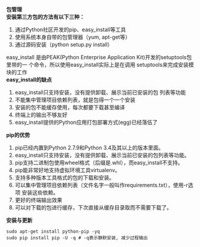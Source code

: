 **包管理**  
**安装第三方包的方法有以下三种：**
1. 通过Python社区开发的pip、easy_install等工具
2. 使用系统本身自带的包管理器（yum, apt-get等） 
3. 通过源码安装（python setup.py install）

easy_install 是由PEAK(Python Enterprise
Application Kit)开发的setuptools包里带的一
个命令，所以使用easy_install实际上是在调用
setuptools来完成安装模块的工作  
**easy_install的缺点**  
1. easy_install只支持安装，没有提供卸载、展示当前已安装的包
列表等功能
2. 不能集中管理项目依赖列表，就是包得一个一个安装
3. 安装的包不能缓存使用，每次都要下载甚至编译
4. 终端上的输出不够友好
5. easy_install提供的Python应用打包部署方式(egg)已经落伍了  

**pip的优势**  
1. pip已经内置到Python 2.7.9和Python 3.4及其以上的版本里面。
2. easy_install只支持安装，没有提供卸载、展示当前已安装的包列表等功能。
3. pip支持二进制包使用wheel格式（后缀是.whl），而easy_install不支持。
4. pip能非常好地支持虚拟环境工具virtualenv。
5. 支持多种版本工具格式的包的下载和安装。
6. 可以集中管理项目依赖列表（文件名字一般叫作requirements.txt），使用-r选项
安装这些依赖。
7. 更好的终端输出效果  
8. 可以对下载的包进行缓存，下次直接从缓存目录取而不需要下载了。  

**安装与更新**
```
sudo apt-get install python-pip -yq
sudo pip install pip -U -q # -q表示静默安装, 减少过程输出
```
